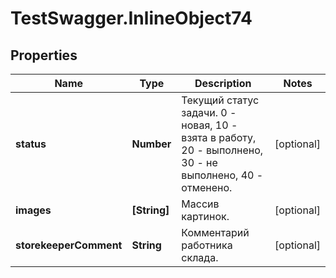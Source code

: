 # TestSwagger.InlineObject74

## Properties

Name | Type | Description | Notes
------------ | ------------- | ------------- | -------------
**status** | **Number** | Текущий статус задачи. 0 - новая, 10 - взята в работу, 20 - выполнено, 30 - не выполнено, 40 - отменено. | [optional] 
**images** | **[String]** | Массив картинок. | [optional] 
**storekeeperComment** | **String** | Комментарий работника склада. | [optional] 


